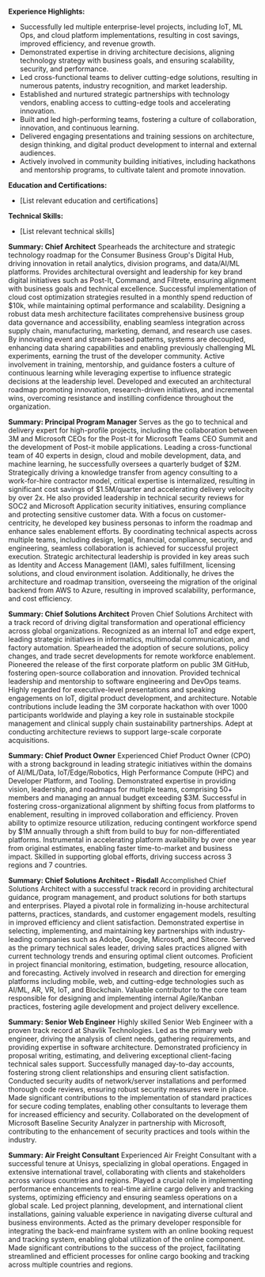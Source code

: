 **Experience Highlights:**
- Successfully led multiple enterprise-level projects, including IoT, ML Ops, and cloud platform implementations, resulting in cost savings, improved efficiency, and revenue growth.
- Demonstrated expertise in driving architecture decisions, aligning technology strategy with business goals, and ensuring scalability, security, and performance.
- Led cross-functional teams to deliver cutting-edge solutions, resulting in numerous patents, industry recognition, and market leadership.
- Established and nurtured strategic partnerships with technology vendors, enabling access to cutting-edge tools and accelerating innovation.
- Built and led high-performing teams, fostering a culture of collaboration, innovation, and continuous learning.
- Delivered engaging presentations and training sessions on architecture, design thinking, and digital product development to internal and external audiences.
- Actively involved in community building initiatives, including hackathons and mentorship programs, to cultivate talent and promote innovation.

**Education and Certifications:**
- [List relevant education and certifications]

**Technical Skills:**
- [List relevant technical skills]

**Summary: Chief Architect**
Spearheads the architecture and strategic technology roadmap for the Consumer Business Group's Digital Hub, driving innovation in retail analytics, division programs, and data/AI/ML platforms. Provides architectural oversight and leadership for key brand digital initiatives such as Post-It, Command, and Filtrete, ensuring alignment with business goals and technical excellence. Successful implementation of cloud cost optimization strategies resulted in a monthly spend reduction of $10k, while maintaining optimal performance and scalability. Designing a robust data mesh architecture facilitates comprehensive business group data governance and accessibility, enabling seamless integration across supply chain, manufacturing, marketing, demand, and research use cases. By innovating event and stream-based patterns, systems are decoupled, enhancing data sharing capabilities and enabling previously challenging ML experiments, earning the trust of the developer community. Active involvement in training, mentorship, and guidance fosters a culture of continuous learning while leveraging expertise to influence strategic decisions at the leadership level. Developed and executed an architectural roadmap promoting innovation, research-driven initiatives, and incremental wins, overcoming resistance and instilling confidence throughout the organization.

**Summary: Principal Program Manager**
Serves as the go to technical and delivery expert for high-profile projects, including the collaboration between 3M and Microsoft CEOs for the Post-it for Microsoft Teams CEO Summit and the development of Post-it mobile applications. Leading a cross-functional team of 40 experts in design, cloud and mobile development, data, and machine learning, he successfully oversees a quarterly budget of $2M. Strategically driving a knowledge transfer from agency consulting to a work-for-hire contractor model, critical expertise is internalized, resulting in significant cost savings of $1.5M/quarter and accelerating delivery velocity by over 2x. He also provided leadership in technical security reviews for SOC2 and Microsoft Application security initiatives, ensuring compliance and protecting sensitive customer data. With a focus on customer-centricity, he developed key business personas to inform the roadmap and enhance sales enablement efforts. By coordinating technical aspects across multiple teams, including design, legal, financial, compliance, security, and engineering, seamless collaboration is achieved for successful project execution. Strategic architectural leadership is provided in key areas such as Identity and Access Management (IAM), sales fulfillment, licensing solutions, and cloud environment isolation. Additionally, he drives the architecture and roadmap transition, overseeing the migration of the original backend from AWS to Azure, resulting in improved scalability, performance, and cost efficiency.

**Summary: Chief Solutions Architect**
Proven Chief Solutions Architect with a track record of driving digital transformation and operational efficiency across global organizations. Recognized as an internal IoT and edge expert, leading strategic initiatives in informatics, multimodal communication, and factory automation. Spearheaded the adoption of secure solutions, policy changes, and trade secret developments for remote workforce enablement. Pioneered the release of the first corporate platform on public 3M GitHub, fostering open-source collaboration and innovation. Provided technical leadership and mentorship to software engineering and DevOps teams. Highly regarded for executive-level presentations and speaking engagements on IoT, digital product development, and architecture. Notable contributions include leading the 3M corporate hackathon with over 1000 participants worldwide and playing a key role in sustainable stockpile management and clinical supply chain sustainability partnerships. Adept at conducting architecture reviews to support large-scale corporate acquisitions.

**Summary: Chief Product Owner**
Experienced Chief Product Owner (CPO) with a strong background in leading strategic initiatives within the domains of AI/ML/Data, IoT/Edge/Robotics, High Performance Compute (HPC) and Developer Platform, and Tooling. Demonstrated expertise in providing vision, leadership, and roadmaps for multiple teams, comprising 50+ members and managing an annual budget exceeding $3M. Successful in fostering cross-organizational alignment by shifting focus from platforms to enablement, resulting in improved collaboration and efficiency. Proven ability to optimize resource utilization, reducing contingent workforce spend by $1M annually through a shift from build to buy for non-differentiated platforms. Instrumental in accelerating platform availability by over one year from original estimates, enabling faster time-to-market and business impact. Skilled in supporting global efforts, driving success across 3 regions and 7 countries.

**Summary: Chief Solutions Architect - Risdall**
Accomplished Chief Solutions Architect with a successful track record in providing architectural guidance, program management, and product solutions for both startups and enterprises. Played a pivotal role in formalizing in-house architectural patterns, practices, standards, and customer engagement models, resulting in improved efficiency and client satisfaction. Demonstrated expertise in selecting, implementing, and maintaining key partnerships with industry-leading companies such as Adobe, Google, Microsoft, and Sitecore. Served as the primary technical sales leader, driving sales practices aligned with current technology trends and ensuring optimal client outcomes. Proficient in project financial monitoring, estimation, budgeting, resource allocation, and forecasting. Actively involved in research and direction for emerging platforms including mobile, web, and cutting-edge technologies such as AI/ML, AR, VR, IoT, and Blockchain. Valuable contributor to the core team responsible for designing and implementing internal Agile/Kanban practices, fostering agile development and project delivery excellence.

**Summary: Senior Web Engineer**
Highly skilled Senior Web Engineer with a proven track record at Shavlik Technologies. Led as the primary web engineer, driving the analysis of client needs, gathering requirements, and providing expertise in software architecture. Demonstrated proficiency in proposal writing, estimating, and delivering exceptional client-facing technical sales support. Successfully managed day-to-day accounts, fostering strong client relationships and ensuring client satisfaction. Conducted security audits of network/server installations and performed thorough code reviews, ensuring robust security measures were in place. Made significant contributions to the implementation of standard practices for secure coding templates, enabling other consultants to leverage them for increased efficiency and security. Collaborated on the development of Microsoft Baseline Security Analyzer in partnership with Microsoft, contributing to the enhancement of security practices and tools within the industry.

**Summary: Air Freight Consultant**
Experienced Air Freight Consultant with a successful tenure at Unisys, specializing in global operations. Engaged in extensive international travel, collaborating with clients and stakeholders across various countries and regions. Played a crucial role in implementing performance enhancements to real-time airline cargo delivery and tracking systems, optimizing efficiency and ensuring seamless operations on a global scale. Led project planning, development, and international client installations, gaining valuable experience in navigating diverse cultural and business environments. Acted as the primary developer responsible for integrating the back-end mainframe system with an online booking request and tracking system, enabling global utilization of the online component. Made significant contributions to the success of the project, facilitating streamlined and efficient processes for online cargo booking and tracking across multiple countries and regions.